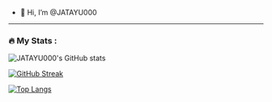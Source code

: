 - 👋 Hi, I’m @JATAYU000

---

### :fire: My Stats :
![JATAYU000's GitHub stats](https://github-readme-stats.vercel.app/api?username=anuraghazra&show_icons=true&theme=radical)

[![GitHub Streak](http://github-readme-streak-stats.herokuapp.com?user=JATAYU000&theme=dark&background=000000)](https://git.io/streak-stats)

[![Top Langs](https://github-readme-stats.vercel.app/api/top-langs/?username=JATAYU000&layout=compact&theme=vision-friendly-dark)](https://github.com/anuraghazra/github-readme-stats)


<!---
JATAYU000/JATAYU000 is a ✨ special ✨ repository because its `README.md` (this file) appears on your GitHub profile.
You can click the Preview link to take a look at your changes.
--->
